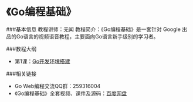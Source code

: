 《Go编程基础》
==========================

###基本信息
	教程讲师：无闻
	教程简介：《Go编程基础》是一套针对 Google 出品的Go语言的视频语音教程，主要面向Go语言新手级别的学习者。

###教程大纲
- 第1课：[Go开发环境搭建](lecture1.md)

###相关链接
- Go Web编程交流QQ群：259316004
- 《Go编程基础》全套视频、课件及源码：[百度网盘](http://pan.baidu.com/share/link?shareid=393899&uk=822891499)